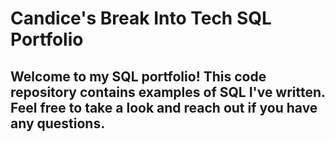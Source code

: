 

# Candice's Break Into Tech SQL Portfolio

## Welcome to my SQL portfolio! This code repository contains examples of SQL I've written. Feel free to take a look and reach out if you have any questions.
